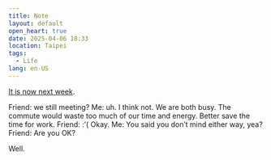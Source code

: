 ```yaml
---
title: Note
layout: default
open_heart: true
date: 2025-04-06 18:33
location: Taipei
tags: 
  - Life
lang: en-US
---
```


[It is now next week](https://muan.co/notes/2025-03-31-aa).

Friend: we still meeting?
Me: uh. I think not. We are both busy. The commute would waste too much of our time and energy. Better save the time for work.
Friend: :’( Okay.
Me: You said you don’t mind either way, yea?
Friend: Are you OK?

Well.
